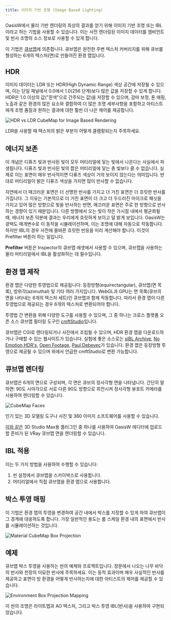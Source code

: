 ```yaml
---
title: 이미지 기반 조명 (Image Based Lighting)
---
```


OasisW에서 물리 기반 렌더링의 최상의 결과를 얻기 위해 이미지 기반 조명 또는 IBL이라고 하는 기법을 사용할 수 있습니다. 이는 사전 렌더링된 이미지 데이터를 앰비언트 및 반사 조명의 소스 정보로 사용할 수 있게 합니다.

이 기법은 [큐브맵][3]에 의존합니다. 큐브맵은 완전한 주변 텍스처 커버리지를 위해 큐브를 형성하는 6개의 텍스처(면)로 만들어진 환경 맵입니다.

## HDR

이미지 데이터는 LDR 또는 HDR(High Dynamic Range) 색상 공간에 저장될 수 있으며, 이는 단일 채널에서 0.0에서 1.0(256 단계)보다 많은 값을 저장할 수 있게 합니다. HDR은 1.0 이상의 값("흰색"으로 간주되는 값)을 저장할 수 있으며, 감마 보정, 톤 매핑, 노출과 같은 환경의 많은 요소와 결합하여 더 많은 조명 세부사항을 포함하고 아티스트에게 조명 품질과 원하는 결과에 대한 훨씬 더 나은 제어를 제공합니다.

![HDR vs LDR CubeMap for Image Based Rendering](/img/user-manual/graphics/physical-rendering/ibl-hdr-ldr.jpg)

LDR을 사용할 때 텍스처의 밝은 부분이 어떻게 클램핑되는지 주목하세요.

## 에너지 보존

이 개념은 디퓨즈 빛과 반사된 빛이 모두 머티리얼에 닿는 빛에서 나온다는 사실에서 파생됩니다. 디퓨즈 빛과 반사된 빛의 합은 머티리얼에 닿는 총 빛보다 클 수 없습니다. 실제로 이는 표면이 매우 반사적이면 디퓨즈 색상이 거의 보이지 않는다는 의미입니다. 반대로 머티리얼이 밝은 디퓨즈 색상을 가지면 많이 반사할 수 없습니다.

자연에서 더 매끄러운 표면은 더 선명한 반사를 가지고 더 거친 표면은 더 흐릿한 반사를 가집니다. 그 이유는 기본적으로 더 거친 표면이 더 크고 더 두드러진 마이크로 패싯을 가지고 있어 많은 방향으로 빛을 반사하는 반면, 매끄러운 표면은 주로 한 방향으로 반사하는 경향이 있기 때문입니다. 다른 방향에서 오는 빛이 작은 가시점 내에서 평균화될 때, 에너지 보존 덕분에 결과는 우리에게 흐릿하게 보이고 덜 밝게 보입니다. OasisW는 광택도 매개변수로 이 동작을 시뮬레이션하며, 이는 조명에 대해 자동으로 작동합니다. 하지만 IBL의 경우 사전에 올바른 흐릿한 반응을 미리 계산해야 합니다. 이것이 Prefilter 버튼이 하는 일입니다.

**Prefilter** 버튼은 Inspector의 큐브맵 에셋에서 사용할 수 있으며, 큐브맵을 사용하는 물리 머티리얼에서 IBL을 활성화하는 데 필수입니다.

## 환경 맵 제작

환경 맵은 다양한 투영법으로 제공됩니다: 등장방형(equirectangular), 큐브맵(면 목록), 방위각(azimuthal) 및 기타 여러 가지입니다. WebGL과 GPU는 면 목록(큐브의 면을 나타내는 6개의 텍스처 세트)인 큐브맵과 함께 작동합니다. 따라서 환경 맵이 다른 투영법으로 제공되는 경우 6개의 텍스처로 변환되어야 합니다.

투영법 간 변환을 위해 다양한 도구를 사용할 수 있으며, 그 중 하나는 크로스 플랫폼 오픈 소스 큐브맵 필터링 도구인 [cmftStudio][0]입니다.

큐브맵은 CGI로 렌더링되거나 사진에서 조립될 수 있으며, HDR 환경 맵을 다운로드하거나 구매할 수 있는 웹사이트가 있습니다. 실험에 좋은 소스로는 [sIBL Archive][6], [No Emotion HDR's][10], [Open Footage][11], [Paul Debevec][12]가 있습니다. 환경 맵은 등장방형 투영으로 제공될 수 있으며 위에서 언급한 cmftStudio로 변환 가능합니다.

## 큐브맵 렌더링

큐브맵은 6개의 면으로 구성되며, 각 면은 큐브의 정사각형 면을 나타냅니다. 간단히 말하면: 90도 시야각으로 서로 다른 90도 방향으로 회전시켜 정사각형 뷰포트 카메라를 사용하여 렌더링할 수 있습니다.

![CubeMap Faces](/img/user-manual/graphics/physical-rendering/cubemap-faces.jpg)

인기 있는 3D 모델링 도구나 사진 및 360 이미지 소프트웨어를 사용할 수 있습니다. 
<!-- 이들은 [라이트맵핑 감마 보정 섹션][1]에서 설명한 대로 선형 감마 공간에서 색상 보정 없이 렌더링되어야 합니다. -->

[이와 같은][2] 3D Studio Max용 플러그인 중 하나를 사용하여 OasisW 에디터에 업로드할 준비가 된 VRay 큐브맵 면을 렌더링할 수 있습니다.

## IBL 적용

이는 두 가지 방법을 사용하여 수행할 수 있습니다:

1. 씬 설정에서 큐브맵을 스카이박스로 사용합니다.
2. 머티리얼에서 직접 큐브맵을 환경 맵으로 사용합니다.

## 박스 투영 매핑

이 기법은 환경 맵의 투영을 변경하여 공간 내에서 박스를 지정할 수 있게 하여 큐브맵이 그 경계에 대응하도록 합니다. 가장 일반적인 용도는 룸 스케일 환경 내의 표면에서 반사를 시뮬레이션하는 것입니다.

![Material CubeMap Box Projection](/img/user-manual/graphics/physical-rendering/cubemap-box-projection.png)

## 예제

큐브맵 박스 투영을 사용하는 씬의 예제와 프로젝트입니다. 창문에서 나오는 나무 바닥의 반사와 천장의 미묘한 반사에 주목하세요. 이는 동적 효과이며 매우 사실적인 반사를 제공하고 표면이 방 환경을 어떻게 반사하는지에 대한 아티스트의 제어를 제공할 수 있습니다.

![Environment Box Projection Mapping](/img/user-manual/graphics/lighting/lightmapping/oasis-lightmapping-scene.jpg)

이 씬의 조명은 라이트맵과 AO 텍스처, 그리고 박스 투영 IBL(반사)을 사용하여 구현되었습니다.

[0]: https://github.com/dariomanesku/cmftStudio
[1]: /user-manual/graphics/lighting/lightmapping/#gamma-correction
[2]: http://www.scriptspot.com/3ds-max/scripts/vray-cubemap-generator-for-unity
[3]: /user-manual/assets/types/cubemap/
[6]: http://www.hdrlabs.com/sibl/archive.html
<!-- [7]: https://playcanv.as/p/zdkARz26/ -->
<!-- [8]: https://playcanvas.com/project/446587/overview/archviz-example -->
[10]: http://noemotionhdrs.net/
[11]: https://www.openfootage.net/?tag=hdri
[12]: https://www.pauldebevec.com/Probes/
